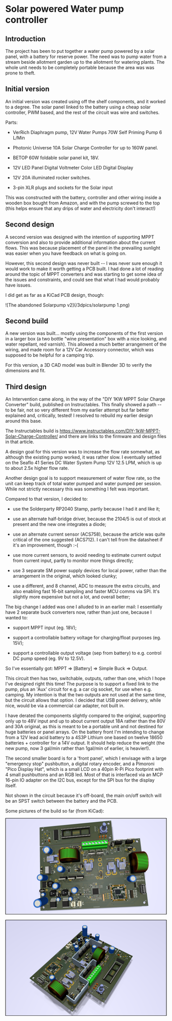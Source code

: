 Solar powered Water pump controller
===================================

## Introduction

The project has been to put together a water pump powered by a solar panel, with a battery
for reserve power. The need was to pump water from a stream beside allotment garden up to
the allotment for watering plants. The whole unit needs to be completely portable because
the area was was prone to theft.

## Initial version

An initial version was created using off the shelf components, and it worked to a degree.
The solar panel linked to the battery using a cheap solar controller, PWM based, and the
rest of the circuit was wire and switches.

Parts:

 - VerRich Diaphragm pump, 12V Water Pumps 70W Self Priming Pump 6 L/Min

 - Photonic Universe 10A Solar Charge Controller for up to 160W panel.

 - BETOP 60W foldable solar panel kit, 18V.

 - 12V LED Panel Digital Voltmeter Color LED Digital Display
 
 - 12V 20A illuminated rocker switches.

 - 3-pin XLR plugs and sockets for the Solar input


This was constructed with the battery, controller and other wiring inside a wooden box
bought from Amazon, and with the pump screwed to the top (this helps ensure that any
drips of water and electricity don't interact!)

## Second design

A second version was designed with the intention of supporting MPPT conversion and also
to provide additional information about the current flows. This was because placement of
the panel in the prevailing sunlight was easier when you have feedback on what is going
on.

However, this second design was never built -- I was never sure enough it would work to
make it worth getting a PCB built. I had done a lot of reading around the topic of MPPT
converters and was starting to get some idea of the issues and constraints, and could
see that what I had would probably have issues.

I did get as far as a KiCad PCB design, though:

![The abandoned Solarpump v2](/3dpics/solarpump 1.png)

## Second build

A new version was built... mostly using the components of the first version in a larger
box (a two bottle "wine presentation" box with a nice looking, and water repellant, red
varnish). This allowed a much better arrangement of the wiring, and made room for a 12V
Car Accessory connector, which was supposed to be helpful for a camping trip.

For this version, a 3D CAD model was built in Blender 3D to verify the dimensions and
fit.


## Third design

An Intervention came along, in the way of the "DIY 1KW MPPT Solar Charge Converter"
build, published on Instructables. This finally showed a path -- to be fair, not
so very different from my earlier attempt but far better explained and, critically,
tested! I resolved to rebuild my earlier design around this base.

The Instructables build is https://www.instructables.com/DIY-1kW-MPPT-Solar-Charge-Controller/
and there are links to the firmware and design files in that article.

A design goal for this version was to increase the flow rate somewhat, as although the
existing pump worked, it was rather slow. I eventually settled on the Seaflo 41 Series
DC Water System Pump 12V 12.5 LPM, which is up to about 2.5x higher flow rate.

Another design goal is to support measurement of water flow rate, so the unit can
keep track of total water pumped and water pumped per session. While not strictly
necessary this was something I felt was important.

Compared to that version, I decided to:

  - use the Solderparty RP2040 Stamp, partly because I had it and like it;

  - use an alternate half-bridge driver, because the 2104/5 is out of stock at present
    and the new one integrates a diode;

  - use an alternate current sensor (ACS758), because the article was quite critical of
    the one suggested (ACS712). I can't tell from the datasheet if it's an improvement,
    though :-(

  - use more current sensors, to avoid needing to estimate current output from current
    input, partly to monitor more things directly;

  - use 3 separate SM power supply devices for local power, rather than the arrangement
    in the original, which looked clunky;

  - use a different, and 8 channel, ADC to measure the extra circuits, and also enabling
    fast 16-bit sampling and faster MCU comms via SPI. It's slightly more expensive but
    not a lot, and overall better;

The big change I added was one I alluded to in an earlier mail: I essentially have 2
separate buck converters now, rather than just one, because I wanted to:

  - support MPPT input (eg. 18V);

  - support a controllable battery voltage for charging/float purposes (eg. 15V);

  - support a controllable output voltage (sep from battery) to e.g. control DC pump
    speed (eg. 9V to 12.5V).

So I've essentially got:  MPPT => [Battery] => Simple Buck => Output.

This circuit then has two, switchable, outputs, rather than one, which I hope I've
designed right this time! The purpose is to support a fixed link to the pump, plus an
'Aux' circuit for e.g. a car cig socket, for use when e.g. camping. My intention is that
the two outputs are not used at the same time, but the circuit allows that option. I
decided that USB power delivery, while nice, would be via a commercial car adapter,
not built in.

I have derated the components slightly compared to the original, supporting only up
to 48V input and up to about current output 18A rather than the 80V and 30A original,
as this is meant to be a portable unit and not destined for huge batteries or panel
arrays. On the battery front I'm intending to change from a 12V lead acid battery to
a 4S3P Lithium one based on twelve 18650 batteries + controller for a 14V output. It
should help reduce the weight (the new pump, now 3 gal/min rather than 1gal/min of
earlier, is heavier!).

The second smaller board is for a 'front panel', which I envisage with a large
"emergency stop" pushbutton, a digital rotary encoder, and a Pimoroni "Pico Display
Hat", which is a small LCD on a 40pin R-Pi Pico footprint with 4 small pushbuttons and
an RGB led. Most of that is interfaced via an MCP 16-pin IO adapter on the I2C bus,
except for the SPI bus for the display itself.

Not shown in the circuit because it's off-board, the main on/off switch will be an
SPST switch between the battery and the PCB.

Some pictures of the build so far (from KiCad):

![PCB for Solarpump v3](/3dpics/solarpumpv3_5r.png)

![PCB for Solarpump v3](/3dpics/solarpumpv3_8r.png)

